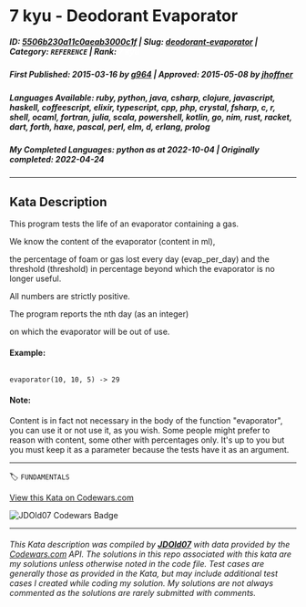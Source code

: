 # 7 kyu - Deodorant Evaporator

##### **ID**: [5506b230a11c0aeab3000c1f](https://www.codewars.com/kata/5506b230a11c0aeab3000c1f) | **Slug**: [deodorant-evaporator](https://www.codewars.com/kata/5506b230a11c0aeab3000c1f) | **Category**: `REFERENCE` | **Rank**: <span style="color:white">7 kyu</span>

##### **First Published**: 2015-03-16 ***by*** [g964](https://www.codewars.com/users/g964) | **Approved**: 2015-05-08 ***by*** [jhoffner](https://www.codewars.com/users/jhoffner)

##### **Languages Available**: ruby, python, java, csharp, clojure, javascript, haskell, coffeescript, elixir, typescript, cpp, php, crystal, fsharp, c, r, shell, ocaml, fortran, julia, scala, powershell, kotlin, go, nim, rust, racket, dart, forth, haxe, pascal, perl, elm, d, erlang, prolog

##### **My Completed Languages**: python ***as at*** 2022-10-04 | **Originally completed**: 2022-04-24

---

## Kata Description


This program tests the life of an evaporator containing a gas. 



We know the content of the evaporator (content in ml),

the percentage of foam or gas lost every day (evap_per_day) and the threshold (threshold) in percentage beyond which the evaporator is no longer useful.

All numbers are strictly positive.



The program reports the nth day (as an integer)

on which the evaporator will be out of use.



#### Example:

```

evaporator(10, 10, 5) -> 29

```



#### Note: 

Content is in fact not necessary in the body of the function "evaporator", you can use it or not use it, as you wish. Some people might prefer to reason with content, some other with percentages only. It's up to you but you must keep it as a parameter because the tests have it as an argument.

---


🏷 `FUNDAMENTALS`


[View this Kata on Codewars.com](https://www.codewars.com/kata/5506b230a11c0aeab3000c1f)

![](https://www.codewars.com/users/jdold07/badges/large "JDOld07 Codewars Badge")

---

###### *This Kata description was compiled by [**JDOld07**](https://tpstech.dev) with data provided by the [Codewars.com](https://www.codewars.com) API.  The solutions in this repo associated with this kata are my solutions unless otherwise noted in the code file.  Test cases are generally those as provided in the Kata, but may include additional test cases I created while coding my solution.  My solutions are not always commented as the solutions are rarely submitted with comments.*
